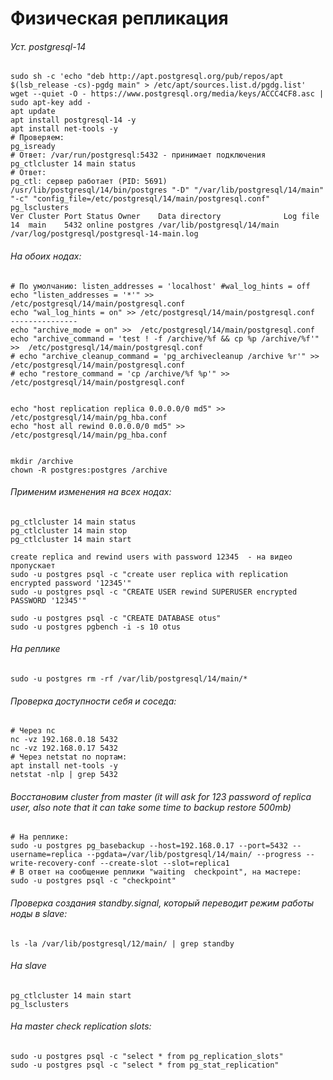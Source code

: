 # Физическая репликация

###### Уст. postgresql-14
```
sudo sh -c 'echo "deb http://apt.postgresql.org/pub/repos/apt $(lsb_release -cs)-pgdg main" > /etc/apt/sources.list.d/pgdg.list'
wget --quiet -O - https://www.postgresql.org/media/keys/ACCC4CF8.asc | sudo apt-key add -
apt update
apt install postgresql-14 -y
apt install net-tools -y
# Проверяем:
pg_isready
# Ответ: /var/run/postgresql:5432 - принимает подключения
pg_ctlcluster 14 main status
# Ответ:
pg_ctl: сервер работает (PID: 5691)
/usr/lib/postgresql/14/bin/postgres "-D" "/var/lib/postgresql/14/main" "-c" "config_file=/etc/postgresql/14/main/postgresql.conf"
pg_lsclusters
Ver Cluster Port Status Owner    Data directory              Log file
14  main    5432 online postgres /var/lib/postgresql/14/main /var/log/postgresql/postgresql-14-main.log
````
###### На обоих нодах:
```
# По умолчанию: listen_addresses = 'localhost' #wal_log_hints = off
echo "listen_addresses = '*'" >> /etc/postgresql/14/main/postgresql.conf
echo "wal_log_hints = on" >> /etc/postgresql/14/main/postgresql.conf
---------------
echo "archive_mode = on" >>  /etc/postgresql/14/main/postgresql.conf
echo "archive_command = 'test ! -f /archive/%f && cp %p /archive/%f'" >>  /etc/postgresql/14/main/postgresql.conf
# echo "archive_cleanup_command = 'pg_archivecleanup /archive %r'" >>  /etc/postgresql/14/main/postgresql.conf
# echo "restore_command = 'cp /archive/%f %p'" >>  /etc/postgresql/14/main/postgresql.conf


echo "host replication replica 0.0.0.0/0 md5" >> /etc/postgresql/14/main/pg_hba.conf
echo "host all rewind 0.0.0.0/0 md5" >> /etc/postgresql/14/main/pg_hba.conf


mkdir /archive
chown -R postgres:postgres /archive
```
###### Применим изменения на всех нодах:
```
pg_ctlcluster 14 main status
pg_ctlcluster 14 main stop
pg_ctlcluster 14 main start
```
```
create replica and rewind users with password 12345  - на видео пропускает
sudo -u postgres psql -c "create user replica with replication encrypted password '12345'"
sudo -u postgres psql -c "CREATE USER rewind SUPERUSER encrypted PASSWORD '12345'"
```
```
sudo -u postgres psql -c "CREATE DATABASE otus"
sudo -u postgres pgbench -i -s 10 otus
```
###### На реплике 
```
sudo -u postgres rm -rf /var/lib/postgresql/14/main/*
```
###### Проверка доступности себя и соседа:
```
# Через nc
nc -vz 192.168.0.18 5432
nc -vz 192.168.0.17 5432
# Через netstat по портам:
apt install net-tools -y
netstat -nlp | grep 5432
```
###### Восстановим cluster from master (it will ask for 123 password of replica user, also note that it can take some time to backup restore 500mb)
```
# На реплике:
sudo -u postgres pg_basebackup --host=192.168.0.17 --port=5432 --username=replica --pgdata=/var/lib/postgresql/14/main/ --progress --write-recovery-conf --create-slot --slot=replica1
# В ответ на сообщение реплики "waiting  checkpoint", на мастере:
sudo -u postgres psql -c "checkpoint"
```
###### Проверка создания standby.signal, который переводит режим работы ноды в slave: 
```
ls -la /var/lib/postgresql/12/main/ | grep standby
```
###### На slave
```
pg_ctlcluster 14 main start
pg_lsclusters
```
###### На master check replication slots:
```
sudo -u postgres psql -c "select * from pg_replication_slots"
sudo -u postgres psql -c "select * from pg_stat_replication"
```




















